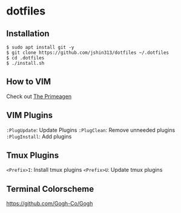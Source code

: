 # dotfiles

## Installation
```console
$ sudo apt install git -y
$ git clone https://github.com/jshin313/dotfiles ~/.dotfiles
$ cd .dotfiles
$ ./install.sh
```

## How to VIM
Check out [The Primeagen](https://www.youtube.com/channel/UC8ENHE5xdFSwx71u3fDH5Xw)

## VIM Plugins
`:PlugUpdate`: Update Plugins
`:PlugClean`: Remove unneeded plugins
`:PlugInstall`: Add plugins

## Tmux Plugins
`<Prefix>I`: Install tmux plugins
`<Prefix>U`: Update tmux plugins

## Terminal Colorscheme
https://github.com/Gogh-Co/Gogh
